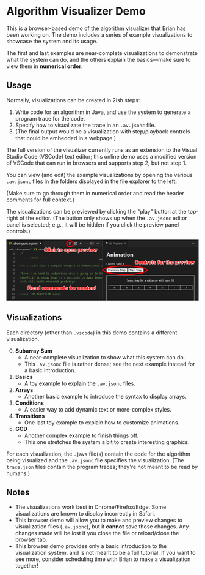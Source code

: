 # Algorithm Visualizer Demo

This is a browser-based demo of the algorithm visualizer that Brian has been working on.
The demo includes a series of example visualizations to showcase the system and its usage.

The first and last examples are near-complete visualizations to demonstrate what the system can do, and the others explain the basics&mdash;make sure to view them in **numerical order**.

## Usage

Normally, visualizations can be created in 2ish steps:

1. Write code for an algorithm in Java, and use the system to generate a program trace for the code.
2. Specify how to visualizate the trace in an `.av.jsonc` file.
3. (The final output would be a visualization with step/playback controls that could be embedded in a webpage.)

The full version of the visualizer currently runs as an extension to the Visual Studio Code (VSCode) text editor; this online demo uses a modified version of VSCode that can run in browsers and supports step 2, but not step 1.

You can view (and edit) the example visualizations by opening the various `.av.jsonc` files in the folders displayed in the file explorer to the left.

(Make sure to go through them in numerical order and read the header comments for full context.)

The visualizations can be previewed by clicking the "play" button at the top-right of the editor.
(The button only shows up when the `.av.jsonc` editor panel is selected; e.g., it will be hidden if you click the preview panel controls.)

![Image showing preview button.](./previewing.png "Previewing visualizations")

## Visualizations

Each directory (other than `.vscode`) in this demo contains a different visualization.

0. **Subarray Sum**
    * A near-complete visualization to show what this system can do.
    * This `.av.jsonc` file is rather dense; see the next example instead for a basic introduction.
1. **Basics**
    * A toy example to explain the `.av.jsonc` files.
2. **Arrays**
    * Another basic example to introduce the syntax to display arrays.
3. **Conditions**
    * A  easier way to add dynamic text or more-complex styles.
4. **Transitions**
    * One last toy example to explain how to customize animations.
5. **GCD**
    * Another complex example to finish things off.
    * This one stretches the system a bit to create interesting graphics.

For each visualization, the `.java` file(s) contain the code for the algorithm being visualized and the `.av.jsonc` file specifies the visualization.
(The `trace.json` files contain the program traces; they're not meant to be read by humans.)

## Notes

* The visualizations work best in Chrome/Firefox/Edge. Some visualizations are known to display incorrectly in Safari.
* This browser demo will allow you to make and preview changes to visualization files (`.av.jsonc`), but it **cannot** save those changes.
  Any changes made will be lost if you close the file or reload/close the browser tab.
* This browser demo provides only a basic introduction to the visualization system, and is not meant to be a full tutorial.
  If you want to see more, consider scheduling time with Brian to make a visualization together!

